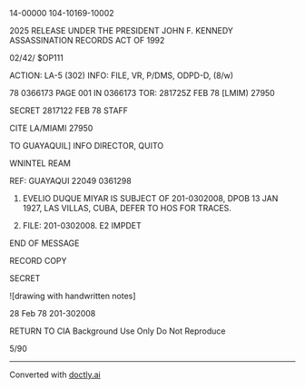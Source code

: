 14-00000
104-10169-10002

2025 RELEASE UNDER THE PRESIDENT JOHN F. KENNEDY ASSASSINATION RECORDS ACT OF 1992

02/42/ $OP111

ACTION: LA-5 (302) INFO: FILE, VR, P/DMS, ODPD-D, (8/w)

78 0366173 PAGE 001 IN 0366173
TOR: 281725Z FEB 78 [LMIM) 27950

SECRET 2817122 FEB 78 STAFF

CITE LA/MIAMI 27950

TO GUAYAQUIL] INFO DIRECTOR, QUITO

WNINTEL REAM

REF: GUAYAQUI 22049 0361298

1. EVELIO DUQUE MIYAR IS SUBJECT OF 201-0302008, DPOB
   13 JAN 1927, LAS VILLAS, CUBA, DEFER TO HOS FOR TRACES.

2. FILE: 201-0302008. E2 IMPDET

END OF MESSAGE

RECORD COPY

SECRET

![drawing with handwritten notes]

28 Feb 78
201-302008

RETURN TO CIA
Background Use Only
Do Not Reproduce

5/90


---
Converted with [doctly.ai](https://doctly.ai)